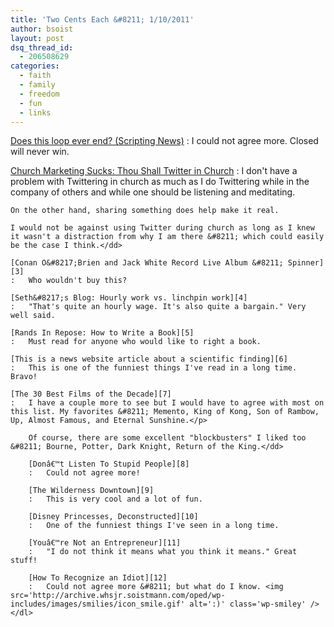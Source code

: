 ```yaml
---
title: 'Two Cents Each &#8211; 1/10/2011'
author: bsoist
layout: post
dsq_thread_id:
  - 206508629
categories:
  - faith
  - family
  - freedom
  - fun
  - links
---
```

[Does this loop ever end? (Scripting News)][1]
:   I could not agree more. Closed will never win.

[Church Marketing Sucks: Thou Shall Twitter in Church][2]
:   I don't have a problem with Twittering in church as much as I do Twittering while in the company of others and while one should be listening and meditating. </p> 
    
    On the other hand, sharing something does help make it real. 
    
    I would not be against using Twitter during church as long as I knew it wasn't a distraction from why I am there &#8211; which could easily be the case I think.</dd> 
    
    [Conan O&#8217;Brien and Jack White Record Live Album &#8211; Spinner][3]
    :   Who wouldn't buy this?
    
    [Seth&#8217;s Blog: Hourly work vs. linchpin work][4]
    :   "That's quite an hourly wage. It's also quite a bargain." Very well said.
    
    [Rands In Repose: How to Write a Book][5]
    :   Must read for anyone who would like to right a book.
    
    [This is a news website article about a scientific finding][6]
    :   This is one of the funniest things I've read in a long time. Bravo!
    
    [The 30 Best Films of the Decade][7]
    :   I have a couple more to see but I would have to agree with most on this list. My favorites &#8211; Memento, King of Kong, Son of Rambow, Up, Almost Famous, and Eternal Sunshine.</p> 
        
        Of course, there are some excellent "blockbusters" I liked too &#8211; Bourne, Potter, Dark Knight, Return of the King.</dd> 
        
        [Donâ€™t Listen To Stupid People][8]
        :   Could not agree more!
        
        [The Wilderness Downtown][9]
        :   This is very cool and a lot of fun.
        
        [Disney Princesses, Deconstructed][10]
        :   One of the funniest things I've seen in a long time.
        
        [Youâ€™re Not an Entrepreneur][11]
        :   "I do not think it means what you think it means." Great stuff!
        
        [How To Recognize an Idiot][12]
        :   Could not agree more &#8211; but what do I know. <img src='http://archive.whsjr.soistmann.com/oped/wp-includes/images/smilies/icon_smile.gif' alt=':)' class='wp-smiley' /> </dl>

 [1]: http://www.scripting.com/stories/2010/04/23/doesThisLoopEverEnd.html
 [2]: http://www.churchmarketingsucks.com/archives/2010/04/thou_shall_twit.html
 [3]: http://www.spinner.com/2010/06/11/conan-obrien-jack-white-live-album/?utm_source=feedburner&utm_medium=feed&utm_campaign=Feed%3A+Spinner+%28Spinner.com%29&utm_content=Google+Reader
 [4]: http://sethgodin.typepad.com/seths_blog/2010/06/hourly-work-vs-linchpin-work.html?utm_source=feedburner&utm_medium=feed&utm_campaign=Feed%3A+typepad%2Fsethsmainblog+%28Seth%27s+Blog%29&utm_content=Google+Reader
 [5]: http://www.randsinrepose.com/archives/2010/06/28/how_to_write_a_book.html
 [6]: http://www.guardian.co.uk/science/the-lay-scientist/2010/sep/24/1
 [7]: http://www.filmschoolrejects.com/features/the-30-best-films-of-the-decade.php/all/1
 [8]: http://ittybiz.com/stupid-people/?utm_source=feedburner&utm_medium=feed&utm_campaign=Feed%3A+Ittybiz+%28IttyBiz%29
 [9]: http://www.thewildernessdowntown.com/
 [10]: http://thesocietypages.org/socimages/2009/10/25/disney-princesses-deconstructed/
 [11]: http://jolieodell.wordpress.com/2010/10/01/youre-not-an-entrepreneur/
 [12]: http://delicious.com/bsoist/o
